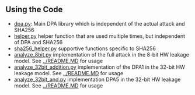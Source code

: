 ## Using the Code
- [dpa.py](dpa.py): Main DPA library which is independent of the actual attack and SHA256
- [helper.py](helper.py) helper function that are used multiple times, but independent of DPA and SHA256
- [sha256_helper.py](sha256_helper.py) supportive functions specific to SHA256
- [analyze_8bit.py](analyze_8bit.py) implementation of the full attack in the 8-bit HW leakage model. See [../README.MD](../README.MD) for usage
- [analyze_32bit_addition.py](analyze_32bit_addition.py) implementation of the DPA1 in the 32-bit HW leakage model. See [../README.MD](../README.MD) for usage
- [analyze_32bit_and.py](analyze_32bit_and.py) implementation DPA5 in the 32-bit HW leakage model. See [../README.MD](../README.MD) for usage
